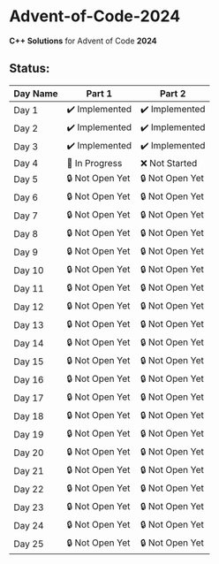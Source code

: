 # Advent-of-Code-2024
**C++ Solutions** for Advent of Code **2024**

## Status:

| **Day Name**           | **Part 1**       | **Part 2**      |
|------------------------|------------------|-----------------|
| Day 1                  | ✔️ Implemented | ✔️ Implemented  |
| Day 2                  | ✔️ Implemented   | ✔️ Implemented  |
| Day 3                  | ✔️ Implemented   | ✔️ Implemented  |
| Day 4                  | 🔄 In Progress   | ❌ Not Started  |
| Day 5                  | 🔒 Not Open Yet   | 🔒 Not Open Yet |
| Day 6                  | 🔒 Not Open Yet   | 🔒 Not Open Yet |
| Day 7                  | 🔒 Not Open Yet   | 🔒 Not Open Yet |
| Day 8                  | 🔒 Not Open Yet   | 🔒 Not Open Yet |
| Day 9                  | 🔒 Not Open Yet   | 🔒 Not Open Yet |
| Day 10                 | 🔒 Not Open Yet   | 🔒 Not Open Yet |
| Day 11                 | 🔒 Not Open Yet   | 🔒 Not Open Yet |
| Day 12                 | 🔒 Not Open Yet   | 🔒 Not Open Yet |
| Day 13                 | 🔒 Not Open Yet   | 🔒 Not Open Yet |
| Day 14                 | 🔒 Not Open Yet   | 🔒 Not Open Yet |
| Day 15                 | 🔒 Not Open Yet   | 🔒 Not Open Yet |
| Day 16                 | 🔒 Not Open Yet   | 🔒 Not Open Yet |
| Day 17                 | 🔒 Not Open Yet   | 🔒 Not Open Yet |
| Day 18                 | 🔒 Not Open Yet   | 🔒 Not Open Yet |
| Day 19                 | 🔒 Not Open Yet   | 🔒 Not Open Yet |
| Day 20                 | 🔒 Not Open Yet   | 🔒 Not Open Yet |
| Day 21                 | 🔒 Not Open Yet   | 🔒 Not Open Yet |
| Day 22                 | 🔒 Not Open Yet   | 🔒 Not Open Yet |
| Day 23                 | 🔒 Not Open Yet   | 🔒 Not Open Yet |
| Day 24                 | 🔒 Not Open Yet   | 🔒 Not Open Yet |
| Day 25                 | 🔒 Not Open Yet   | 🔒 Not Open Yet |
